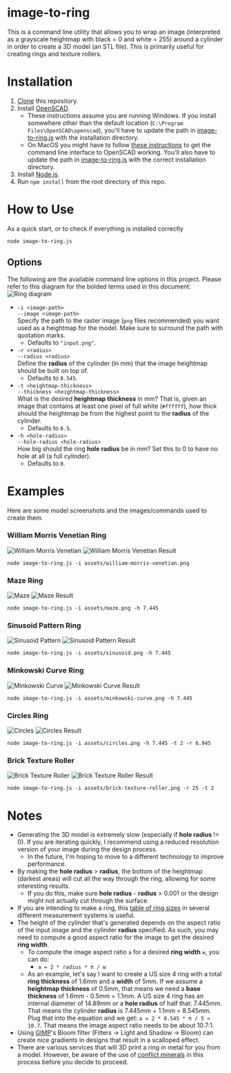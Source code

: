 # image-to-ring
This is a command line utility that allows you to wrap an image (interpreted as a grayscale heightmap with black = 0 and white = 255) around a cylinder in order to create a 3D model (an STL file). This is primarily useful for creating rings and texture rollers.

# Installation
1. [Clone](https://docs.github.com/en/repositories/creating-and-managing-repositories/cloning-a-repository) this repository.
1. Install [OpenSCAD](http://openscad.org/downloads.html).
	* These instructions assume you are running Windows. If you install somewhere other than the default location (`C:\Program Files\OpenSCAD\openscad`), you'll have to update the path in [image-to-ring.js](image-to-ring.js) with the installation directory.
	* On MacOS you might have to follow [these instructions](https://en.wikibooks.org/wiki/OpenSCAD_User_Manual/Using_OpenSCAD_in_a_command_line_environment#MacOS_notes) to get the command line interface to OpenSCAD working. You'll also have to update the path in [image-to-ring.js](image-to-ring.js) with the correct installation directory.
1. Install [Node.js](https://nodejs.org/en/download).
1. Run `npm install` from the root directory of this repo.

# How to Use
As a quick start, or to check if everything is installed correctly
```
node image-to-ring.js
```

## Options
The following are the available command line options in this project. Please refer to this diagram for the bolded terms used in this document:
![Ring diagram](assets/RingDiagram.svg)

* `-i <image-path>`\
`--image <image-path>`\
Specify the path to the raster image (`png` files recommended) you want used as a heightmap for the model. Make sure to surround the path with quotation marks.
	* Defaults to `"input.png"`.
* `-r <radius>`\
`--radius <radius>`\
Define the **radius** of the cylinder (in mm) that the image heightmap should be built on top of.
	* Defaults to `8.545`.
* `-t <heightmap-thickness>`\
`--thickness <heightmap-thickness>`\
What is the desired **heightmap thickness** in mm? That is, given an image that contains at least one pixel of full white (`#ffffff`), how thick should the heightmap be from the highest point to the **radius** of the cylinder.
	* Defaults to `0.5`.
* `-h <hole-radius>`\
`--hole-radius <hole-radius>`\
How big should the ring **hole radius** be in mm? Set this to 0 to have no hole at all (a full cylinder).
	* Defaults to `0`.

# Examples
Here are some model screenshots and the images/commands used to create them.

### William Morris Venetian Ring
![William Morris Venetian](assets/william-morris-venetian.png)
![William Morris Venetian Result](assets/william-morris-venetian-result.png)
```
node image-to-ring.js -i assets/william-morris-venetian.png
```
### Maze Ring
![Maze](assets/maze.png)
![Maze Result](assets/maze-result.png)
```
node image-to-ring.js -i assets/maze.png -h 7.445
```
### Sinusoid Pattern Ring
![Sinusoid Pattern](assets/sinusoid.png)
![Sinusoid Pattern Result](assets/sinusoid-result.png)
```
node image-to-ring.js -i assets/sinusoid.png -h 7.445
```
### Minkowski Curve Ring
![Minkowski Curve](assets/minkowski-curve.png)
![Minkowski Curve Result](assets/minkowski-curve-result.png)
```
node image-to-ring.js -i assets/minkowski-curve.png -h 7.445
```
### Circles Ring
![Circles](assets/circles.png)
![Circles Result](assets/circles-result.png)
```
node image-to-ring.js -i assets/circles.png -h 7.445 -t 2 -r 6.945
```
### Brick Texture Roller
![Brick Texture Roller](assets/brick-texture-roller.png)
![Brick Texture Roller Result](assets/brick-texture-roller-result.png)
```
node image-to-ring.js -i assets/brick-texture-roller.png -r 25 -t 2
```

# Notes
* Generating the 3D model is extremely slow (especially if **hole radius** != 0). If you are iterating quickly, I recommend using a reduced resolution version of your image during the design process.
	* In the future, I'm hoping to move to a different technology to improve performance.
* By making the **hole radius** > **radius**, the bottom of the heightmap (darkest areas) will cut all the way through the ring, allowing for some interesting results.
	* If you do this, make sure **hole radius** - **radius** > 0.001 or the design might not actually cut through the surface.
* If you are intending to make a ring, this [table of ring sizes](https://en.wikipedia.org/wiki/Ring_size#Equivalency_table) in several different measurement systems is useful.
* The height of the cylinder that's generated depends on the aspect ratio of the input image and the cylinder **radius** specified. As such, you may need to compute a good aspect ratio for the image to get the desired **ring width**.
	* To compute the image aspect ratio `a` for a desired **ring width** `w`, you can do:
		* `a = 2 * radius * π / w`
	* As an example, let's say I want to create a US size 4 ring with a total **ring thickness** of 1.6mm and a **width** of 5mm. If we assume a **heightmap thickness** of 0.5mm, that means we need a **base thickness** of 1.6mm - 0.5mm = 1.1mm. A US size 4 ring has an internal diameter of 14.89mm or a **hole radius** of half that: 7.445mm. That means the cylinder **radius** is 7.445mm + 1.1mm = 8.545mm. Plug that into the equation and we get: `a = 2 * 8.545 * π / 5 ≈ 10.7`. That means the image aspect ratio needs to be about 10.7:1.
* Using [GIMP](https://www.gimp.org/)'s Bloom filter (Filters -> Light and Shadow -> Bloom) can create nice gradients in designs that result in a scalloped effect.
* There are various services that will 3D print a ring in metal for you from a model. However, be aware of the use of [conflict minerals](https://en.wikipedia.org/wiki/Conflict_minerals_law) in this process before you decide to proceed.